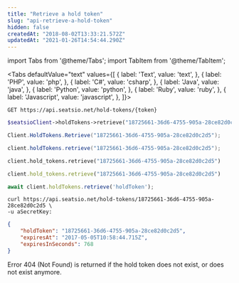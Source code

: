 ```yaml
---
title: "Retrieve a hold token"
slug: "api-retrieve-a-hold-token"
hidden: false
createdAt: "2018-08-02T13:33:21.572Z"
updatedAt: "2021-01-26T14:54:44.290Z"
---
```


import Tabs from '@theme/Tabs';
import TabItem from '@theme/TabItem';



<Tabs 
  defaultValue="text"
  values={[
{ label: 'Text', value: 'text', },
{ label: 'PHP', value: 'php', },
{ label: 'C#', value: 'csharp', },
{ label: 'Java', value: 'java', },
{ label: 'Python', value: 'python', },
{ label: 'Ruby', value: 'ruby', },
{ label: 'Javascript', value: 'javascript', },
]}>
<TabItem value='text'>

```text
GET https://api.seatsio.net/hold-tokens/{token}
```

</TabItem>
<TabItem value='php'>

```php
$seatsioClient->holdTokens->retrieve("18725661-36d6-4755-905a-28ce82d0c2d5");
```

</TabItem>
<TabItem value='csharp'>

```csharp
Client.HoldTokens.Retrieve("18725661-36d6-4755-905a-28ce82d0c2d5");
```

</TabItem>
<TabItem value='java'>

```java
client.holdTokens.retrieve("18725661-36d6-4755-905a-28ce82d0c2d5");
```

</TabItem>
<TabItem value='python'>

```python
client.hold_tokens.retrieve("18725661-36d6-4755-905a-28ce82d0c2d5")
```

</TabItem>
<TabItem value='ruby'>

```ruby
client.hold_tokens.retrieve("18725661-36d6-4755-905a-28ce82d0c2d5")
```

</TabItem>
<TabItem value='javascript'>

```javascript
await client.holdTokens.retrieve('holdToken');
```

</TabItem>
</Tabs>



```curl
curl https://api.seatsio.net/hold-tokens/18725661-36d6-4755-905a-28ce82d0c2d5 \
-u aSecretKey:
```

```json
{
    "holdToken": "18725661-36d6-4755-905a-28ce82d0c2d5",
    "expiresAt": "2017-05-05T10:58:44.715Z",
    "expiresInSeconds": 768
}
```
Error 404 (Not Found) is returned if the hold token does not exist, or does not exist anymore.
